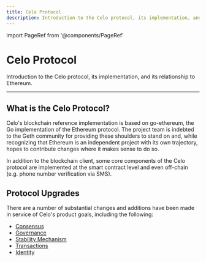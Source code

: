 ```yaml
---
title: Celo Protocol
description: Introduction to the Celo protocol, its implementation, and its relationship to Ethereum.
---
```


import PageRef from '@components/PageRef'

# Celo Protocol

Introduction to the Celo protocol, its implementation, and its relationship to Ethereum.

---

## What is the Celo Protocol?

Celo's blockchain reference implementation is based on go-ethereum, the Go implementation of the Ethereum protocol. The project team is indebted to the Geth community for providing these shoulders to stand on and, while recognizing that Ethereum is an independent project with its own trajectory, hopes to contribute changes where it makes sense to do so.

In addition to the blockchain client, some core components of the Celo protocol are implemented at the smart contract level and even off-chain (e.g. phone number verification via SMS).

## Protocol Upgrades

There are a number of substantial changes and additions have been made in service of Celo's product goals, including the following:

- [Consensus](/what-is-celo/about-celo-l1/protocol/consensus)
- [Governance](/what-is-celo/joining-celo/governance/overview/)
- [Stability Mechanism](/what-is-celo/about-celo-l1/protocol/stability)
- [Transactions](/what-is-celo/about-celo-l1/protocol/transaction)
- [Identity](/what-is-celo/about-celo-l1/protocol/identity)

